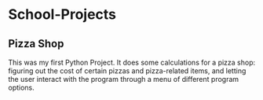 # School-Projects
## Pizza Shop
This was my first Python Project. It does some calculations for a pizza shop: figuring out the cost of certain pizzas and
pizza-related items, and letting the user interact with the program through a menu of different program
options.
